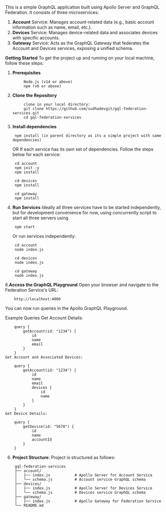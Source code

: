 This is a simple GraphQL application built using Apollo Server and GraphQL Federation. It consists of three microservices:

1. **Account** Service: Manages account-related data (e.g., basic account information such as name, email, etc.).
2. **Devices** Service: Manages device-related data and associates devices with specific accounts.
3. **Gateway** Service: Acts as the GraphQL Gateway that federates the Account and Devices services, exposing a unified schema.
   

**Getting Started**
    To get the project up and running on your local machine, follow these steps:

1. **Prerequisites**

            Node.js (v14 or above)
            npm (v6 or above)

2. **Clone the Repository**

            clone in your local directory:
            git clone https://github.com/sudhadevgit/gql-federation-services.git
            cd gql-federation-services

4. **Install dependencies**
        
        npm install (in parent directory as its a simple project with same dependencies)

    OR If each service has its own set of dependencies. Follow the steps below for each service:

        cd account
        npm init -y
        npm install

        cd devices
        npm install

        cd gateway
        npm install

5. **Run Services**
    Ideally all three services have to be started independently, but for development convenience for now, using concurrently script to start all three servers using

        npm start 

   Or run services independently:
   
        cd account
        node index.js

        cd devices
        node index.js

        cd gateway
        node index.js

6.**Access the GraphQL Playground**
   Open your browser and navigate to the Federation Service's URL:

        http://localhost:4000

  You can now run queries in the Apollo GraphQL Playground.

Example Queries
Get Account Details:

        query {
            getAccount(id: "1234") {
                id
                name
                email
            }
        }
    Get Account and Associated Devices:

        query {
            getAccount(id: "1234") {
                id
                name
                email
                devices {
                    id
                    name
                }
            }
        }
    Get Device Details:

        query {
            getDevice(id: "5678") {
                id
                name
                accountId
            }
        }

6. **Project Structure**:   Project is structured as follows:

        gql-federation-services
        ├── account/
        │   ├── index.js           # Apollo Server for Account Service
        │   └── schema.js          # Account service GraphQL schema
        ├── devices/
        │   ├── index.js           # Apollo Server for Devices Service
        │   └── schema.js          # Devices service GraphQL schema
        ├── gateway/
        │   ├── index.js           # Apollo Gateway for Federation Service
        └── README.md
   

